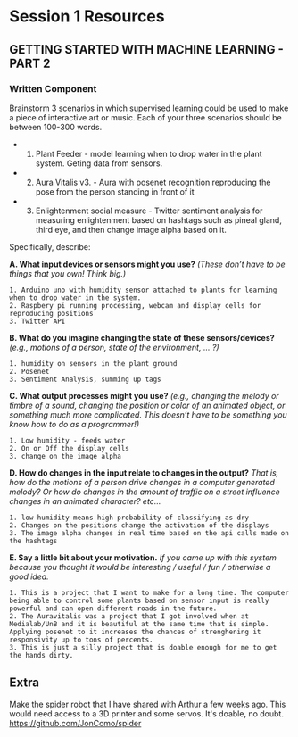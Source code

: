 # Session 1 Resources
## GETTING STARTED WITH MACHINE LEARNING - PART 2

### **Written Component**

Brainstorm 3 scenarios in which supervised learning could be used to make a piece of interactive art or music. Each of your three scenarios should be between 100-300 words.

* 1. Plant Feeder - model learning when to drop water in the plant system. Geting data from sensors.
* 2. Aura Vitalis v3. - Aura with posenet recognition reproducing the pose from the person standing in front of it
* 3. Enlightenment social measure - Twitter sentiment analysis for measuring enlightenment based on hashtags such as pineal gland, third eye, and then change image alpha based on it.

Specifically, describe:

**A. What input devices or sensors might you use?** _(These don’t have to be things that you own! Think big.)_
```
1. Arduino uno with humidity sensor attached to plants for learning when to drop water in the system.
2. Raspbery pi running processing, webcam and display cells for reproducing positions
3. Twitter API
```
**B. What do you imagine changing the state of these sensors/devices?** _(e.g., motions of a person, state of the environment, ... ?)_
```
1. humidity on sensors in the plant ground
2. Posenet
3. Sentiment Analysis, summing up tags 
```
**C. What output processes might you use?** _(e.g., changing the melody or timbre of a sound, changing the position or color of an animated object, or something much more complicated. This doesn’t have to be something you know how to do as a programmer!)_
```
1. Low humidity - feeds water
2. On or Off the display cells
3. change on the image alpha
```

**D. How do changes in the input relate to changes in the output?** _That is, how do the motions of a person drive changes in a computer generated melody? Or how do changes in the amount of traffic on a street influence changes in an animated character? etc..._
```
1. low humidity means high probability of classifying as dry
2. Changes on the positions change the activation of the displays
3. The image alpha changes in real time based on the api calls made on the hashtags
```

**E. Say a little bit about your motivation.** _If you came up with this system because you thought it would be interesting / useful / fun / otherwise a good idea._
```
1. This is a project that I want to make for a long time. The computer being able to control some plants based on sensor input is really powerful and can open different roads in the future.
2. The Auravitalis was a project that I got involved when at Medialab/UnB and it is beautiful at the same time that is simple. Applying posenet to it increases the chances of strenghening it responsivity up to tons of percents.
3. This is just a silly project that is doable enough for me to get the hands dirty.
```

## Extra
Make the spider robot that I have shared with Arthur a few weeks ago.
This would need access to a 3D printer and some servos. It's doable, no doubt.
https://github.com/JonComo/spider
